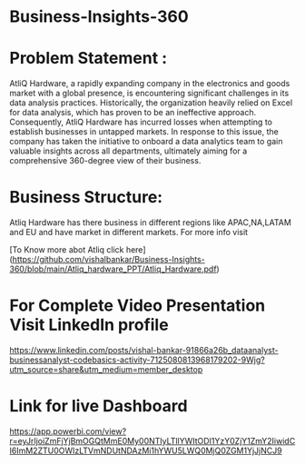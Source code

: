 # Business-Insights-360

 # Problem Statement :
AtliQ Hardware, a rapidly expanding company in the electronics and goods market with a global presence, is encountering significant challenges in its data analysis practices.
Historically, the organization heavily relied on Excel for data analysis, which has proven to be an ineffective approach. Consequently, AtliQ Hardware has incurred losses when attempting to establish businesses in untapped markets.
In response to this issue, the company has taken the initiative to onboard a data analytics team to gain valuable insights across all departments, ultimately aiming for a comprehensive 360-degree view of their business.

# Business Structure:
Atliq Hardware has there business in different regions like APAC,NA,LATAM and EU and  have market in different markets.
For more info visit    

[To Know more abot Atliq click here]
(https://github.com/vishalbankar/Business-Insights-360/blob/main/Atliq_hardware_PPT/Atliq_Hardware.pdf)

# For Complete Video Presentation Visit LinkedIn profile
https://www.linkedin.com/posts/vishal-bankar-91866a26b_dataanalyst-businessanalyst-codebasics-activity-7125080813968179202-9Wjg?utm_source=share&utm_medium=member_desktop

# Link for live Dashboard
https://app.powerbi.com/view?r=eyJrIjoiZmFjYjBmOGQtMmE0My00NTIyLTllYWItODI1YzY0ZjY1ZmY2IiwidCI6ImM2ZTU0OWIzLTVmNDUtNDAzMi1hYWU5LWQ0MjQ0ZGM1YjJjNCJ9

